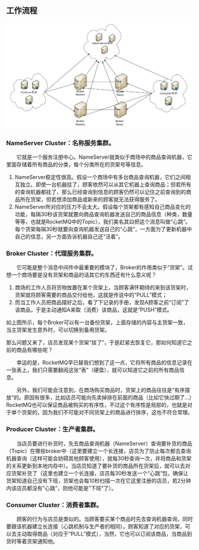 ## 工作流程

![](/assets/import.png)

### NameServer Cluster：名称服务集群。
&emsp;&emsp;它就是一个服务注册中心。NameServer就类似于商场中的商品查询机器，它里面存储着所有商品的分类，每个分类所在的货架号等信息。

1. NameServer稳定性很高。假设一个商场中有多台商品查询机器，它们之间相互独立。即使一台机器挂了，顾客依然可以从其它机器上查询商品；但若所有的查询机器都挂了，那么已经查询到信息的顾客仍然可以记住之前查询到的商品所在货架，但若想添加商品或新来的顾客就无法获得服务了。
2. NameServer所对应的压力不会太大。假设每个货架都有感知自己商品变化的功能，每隔30秒该货架就要向商品查询机器发送自己的商品信息（种类，数量等等，也就是RocketMQ中的Topic），我们美名其曰把这个消息叫做“心跳”。每个货架每隔30秒就要向查询机器发送自己的“心跳”，一方面为了更新机器中自己的信息，另一方面告诉机器自己还“活着”。

### Broker Cluster：代理服务集群。
&emsp;&emsp;它可能是整个消息中间件中最重要的模块了，Broker的作用类似于“货架”。试想一个商场要是没有货架和商品的话其它的东西还有什么意义呢？

1. 商场的工作人员将货物放置在某个货架上，当顾客满怀期待的来到该货架时，货架就将顾客需要的商品交付给他，这就是传说中的“PULL”模式；
2. 而当工作人员把商品摆好之后，看了下记录的手册，发现A顾客之前“订阅”了该商品，于是主动通知A来取（消费）该商品，这就是“PUSH”模式。

如上图所示，每个Broker可以有一台备份货架，上面存储的内容与主货架一致，当主货架发生意外时，可以切换到备用货架。

那么问题又来了，店员发现某个货架“挂了”，于是赶紧去恢复它，那如何知道它之前的商品有哪些呢？

&emsp;&emsp;幸运的是，RocketMQ早已替我们想到了这一点，它将所有商品的信息记录在一张表上，我们只需要翻阅这张“表”（硬盘），就可以知道它之前的所有商品信息。

&emsp;&emsp;另外，我们可能会注意到，在商场购买商品时，货架上的商品往往是“有序摆放”的。原因有很多，比如店员可能向先卖掉排在前面的商品（比如它快过期了...）RocketMQ也可以保证商品被购买的有序性，不过这个有序性是局部的，也就是对于单个货架的，因为我们不可能对不同货架上的商品进行排序，这也不符合常理。

### Producer Cluster：生产者集群。

&emsp;&emsp;当店员要进行补货时，先去商品查询机器（NameServer）查询要补货的商品（Topic）在哪些broker中（这里要建立一个长连接，店员为了防止每次都去查询机器查询（这样可能会妨碍其他顾客使用），就每30秒查询一次，并将商品和货架的关系更新到本地内存中）。当店员知道了要补货的商品所在货架后，就可以去对应货架补货了（这里也建立一个长连接，店员每30秒发送一个“心跳”包，确保让货架知道自己没有下班，货架也会每10秒扫描一次在它这里注册的店员，若2分钟内该店员都没有“心跳”，则他可能是”下班“了）。

### Consumer Cluster：消费者集群。

&emsp;&emsp;顾客的行为与店员是类似的。当顾客要买某个商品时先去查询机器查询，同时要跟该机器建立长连接（心跳机制与生产者的相同）。顾客知道了对应的货架，可以去主动取得商品（对应于“PULL”模式），当然，它也可以订阅该商品，当商品到货时等着货架通知他。


